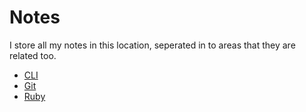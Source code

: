 # Notes

I store all my notes in this location, seperated in to areas that they are related too.

- [CLI](cli/README.md)
- [Git](git/README.md)
- [Ruby](ruby/README.md)